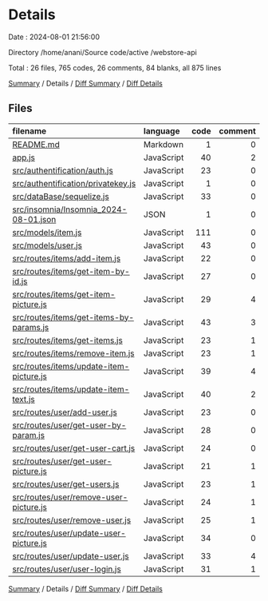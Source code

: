 # Details

Date : 2024-08-01 21:56:00

Directory /home/anani/Source code/active /webstore-api

Total : 26 files,  765 codes, 26 comments, 84 blanks, all 875 lines

[Summary](results.md) / Details / [Diff Summary](diff.md) / [Diff Details](diff-details.md)

## Files
| filename | language | code | comment | blank | total |
| :--- | :--- | ---: | ---: | ---: | ---: |
| [README.md](/README.md) | Markdown | 1 | 0 | 1 | 2 |
| [app.js](/app.js) | JavaScript | 40 | 2 | 11 | 53 |
| [src/authentification/auth.js](/src/authentification/auth.js) | JavaScript | 23 | 0 | 4 | 27 |
| [src/authentification/privatekey.js](/src/authentification/privatekey.js) | JavaScript | 1 | 0 | 0 | 1 |
| [src/dataBase/sequelize.js](/src/dataBase/sequelize.js) | JavaScript | 33 | 0 | 5 | 38 |
| [src/insomnia/Insomnia_2024-08-01.json](/src/insomnia/Insomnia_2024-08-01.json) | JSON | 1 | 0 | 0 | 1 |
| [src/models/item.js](/src/models/item.js) | JavaScript | 111 | 0 | 2 | 113 |
| [src/models/user.js](/src/models/user.js) | JavaScript | 43 | 0 | 0 | 43 |
| [src/routes/items/add-item.js](/src/routes/items/add-item.js) | JavaScript | 22 | 0 | 0 | 22 |
| [src/routes/items/get-item-by-id.js](/src/routes/items/get-item-by-id.js) | JavaScript | 27 | 0 | 2 | 29 |
| [src/routes/items/get-item-picture.js](/src/routes/items/get-item-picture.js) | JavaScript | 29 | 4 | 8 | 41 |
| [src/routes/items/get-items-by-params.js](/src/routes/items/get-items-by-params.js) | JavaScript | 43 | 3 | 4 | 50 |
| [src/routes/items/get-items.js](/src/routes/items/get-items.js) | JavaScript | 23 | 1 | 3 | 27 |
| [src/routes/items/remove-item.js](/src/routes/items/remove-item.js) | JavaScript | 23 | 1 | 1 | 25 |
| [src/routes/items/update-item-picture.js](/src/routes/items/update-item-picture.js) | JavaScript | 39 | 4 | 6 | 49 |
| [src/routes/items/update-item-text.js](/src/routes/items/update-item-text.js) | JavaScript | 40 | 2 | 1 | 43 |
| [src/routes/user/add-user.js](/src/routes/user/add-user.js) | JavaScript | 23 | 0 | 3 | 26 |
| [src/routes/user/get-user-by-param.js](/src/routes/user/get-user-by-param.js) | JavaScript | 28 | 0 | 1 | 29 |
| [src/routes/user/get-user-cart.js](/src/routes/user/get-user-cart.js) | JavaScript | 24 | 0 | 4 | 28 |
| [src/routes/user/get-user-picture.js](/src/routes/user/get-user-picture.js) | JavaScript | 21 | 1 | 3 | 25 |
| [src/routes/user/get-users.js](/src/routes/user/get-users.js) | JavaScript | 23 | 1 | 2 | 26 |
| [src/routes/user/remove-user-picture.js](/src/routes/user/remove-user-picture.js) | JavaScript | 24 | 1 | 3 | 28 |
| [src/routes/user/remove-user.js](/src/routes/user/remove-user.js) | JavaScript | 25 | 1 | 1 | 27 |
| [src/routes/user/update-user-picture.js](/src/routes/user/update-user-picture.js) | JavaScript | 34 | 0 | 5 | 39 |
| [src/routes/user/update-user.js](/src/routes/user/update-user.js) | JavaScript | 33 | 4 | 8 | 45 |
| [src/routes/user/user-login.js](/src/routes/user/user-login.js) | JavaScript | 31 | 1 | 6 | 38 |

[Summary](results.md) / Details / [Diff Summary](diff.md) / [Diff Details](diff-details.md)